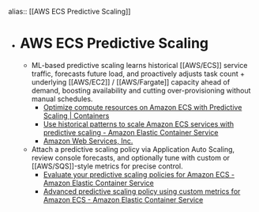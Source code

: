 alias:: [[AWS ECS Predictive Scaling]]

- # AWS ECS Predictive Scaling
	- ML-based predictive scaling learns historical [[AWS/ECS]] service traffic, forecasts future load, and proactively adjusts task count + underlying [[AWS/EC2]] / [[AWS/Fargate]] capacity ahead of demand, boosting availability and cutting over-provisioning without manual schedules.
		- [Optimize compute resources on Amazon ECS with Predictive Scaling | Containers](https://aws.amazon.com/blogs/containers/optimize-compute-resources-on-amazon-ecs-with-predictive-scaling/?utm_source=chatgpt.com)
		- [Use historical patterns to scale Amazon ECS services with predictive scaling - Amazon Elastic Container Service](https://docs.aws.amazon.com/AmazonECS/latest/developerguide/predictive-auto-scaling.html)
		- [Amazon Web Services, Inc.](https://aws.amazon.com/about-aws/whats-new/2024/11/predictive-scaling-for-amazon-ecs-services/?utm_source=chatgpt.com)
	- Attach a predictive scaling policy via Application Auto Scaling, review console forecasts, and optionally tune with custom or [[AWS/SQS]]-style metrics for precise control.
		- [Evaluate your predictive scaling policies for Amazon ECS - Amazon Elastic Container Service](https://docs.aws.amazon.com/AmazonECS/latest/developerguide/predictive-scaling-graphs.html)
		- [Advanced predictive scaling policy using custom metrics for Amazon ECS - Amazon Elastic Container Service](https://docs.aws.amazon.com/AmazonECS/latest/developerguide/predictive-scaling-custom-metrics.html)